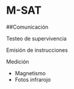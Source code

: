 # M-SAT

##Comunicación

Testeo de supervivencia

Emisión de instrucciones

Medición
  - Magnetismo
  - Fotos infrarojo